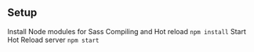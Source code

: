 ## Setup
Install Node modules for Sass Compiling and Hot reload
```npm install```
Start Hot Reload server
```npm start```